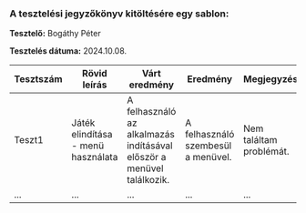 ### A tesztelési jegyzőkönyv kitöltésére egy sablon:

**Tesztelő:** Bogáthy Péter

**Tesztelés dátuma:** 2024.10.08.

Tesztszám | Rövid leírás | Várt eredmény | Eredmény | Megjegyzés
----------|--------------|---------------|----------|-----------
Teszt1 | Játék elindítása - menü használata | A felhasználó az alkalmazás indításával először a menüvel találkozik. | A felhasználó szembesül a menüvel. | Nem találtam problémát.
... | ... | ... | ... | ...

